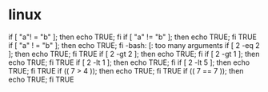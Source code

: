 # linux

if [ "a"! = "b" ]; then echo TRUE; fi
if [ "a" != "b" ]; then echo TRUE; fi
TRUE
if [ "a" ! = "b" ]; then echo TRUE; fi
-bash: [: too many arguments
if [ 2 -eq 2 ]; then echo TRUE; fi
TRUE
if [ 2 -gt 2 ]; then echo TRUE; fi
if [ 2 -gt 1 ]; then echo TRUE; fi
TRUE
if [ 2 -lt 1 ]; then echo TRUE; fi
if [ 2 -lt 5 ]; then echo TRUE; fi
TRUE
if (( 7 > 4 )); then echo TRUE; fi
TRUE
if (( 7 == 7 )); then echo TRUE; fi
TRUE







